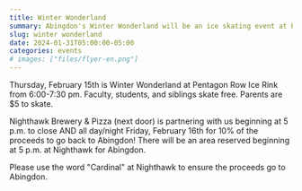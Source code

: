 ```yaml
--- 
title: Winter Wonderland
summary: Abingdon's Winter Wonderland will be an ice skating event at Pentagon Row on Thursday, February 15.
slug: winter wonderland
date: 2024-01-31T05:00:00-05:00
categories: events
# images: ["files/flyer-en.png"]
---
```


Thursday, February 15th is Winter Wonderland at Pentagon Row Ice Rink from 6:00-7:30 pm. Faculty, students, and siblings skate free. Parents are $5 to skate.

Nighthawk Brewery & Pizza (next door) is partnering with us beginning at 5 p.m. to close AND all day/night Friday, February 16th for 10% of the proceeds to go back to Abingdon! There will be an area reserved beginning at 5 p.m. at Nighthawk for Abingdon. 

Please use the word "Cardinal" at Nighthawk to ensure the proceeds go to Abingdon.